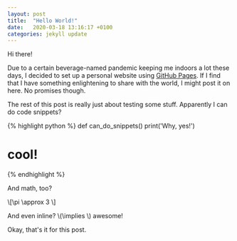 ```yaml
---
layout: post
title:  "Hello World!"
date:   2020-03-18 13:16:17 +0100
categories: jekyll update
---
```

Hi there!

Due to a certain beverage-named pandemic keeping me indoors a lot these days, I decided to set up a personal website using [GitHub Pages](https://pages.github.com/).
If I find that I have something enlightening to share with the world, I might post it on here. No promises though.

The rest of this post is really just about testing some stuff.
Apparently I can do code snippets?

{% highlight python %}
def can_do_snippets()
    print('Why, yes!')

# cool!
{% endhighlight %}

And math, too?

\\[\pi \approx 3 \\]

And even inline? \\(\implies \\) awesome!

Okay, that's it for this post.
